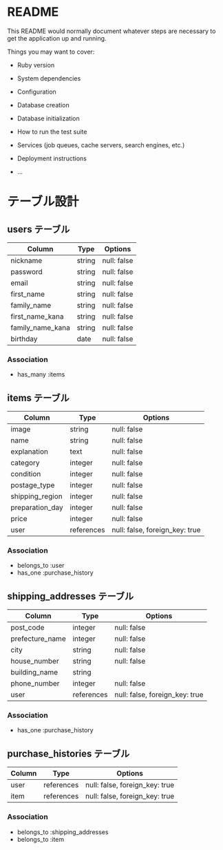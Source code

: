 # README

This README would normally document whatever steps are necessary to get the
application up and running.

Things you may want to cover:

* Ruby version

* System dependencies

* Configuration

* Database creation

* Database initialization

* How to run the test suite

* Services (job queues, cache servers, search engines, etc.)

* Deployment instructions

* ...

# テーブル設計

## users テーブル
| Column             | Type   | Options     |
| ------------------ | ------ | ----------- |
| nickname           | string | null: false |
| password           | string | null: false |
| email              | string | null: false |
| first_name         | string | null: false |
| family_name        | string | null: false |
| first_name_kana    | string | null: false |
| family_name_kana   | string | null: false |
| birthday           | date   | null: false |


### Association
- has_many :items

## items テーブル
| Column          | Type       | Options                        |
| --------------- | ---------- | ------------------------------ |
| image           | string     | null: false                    |
| name            | string     | null: false                    |
| explanation     | text       | null: false                    |
| category        | integer    | null: false                    |
| condition       | integer    | null: false                    |
| postage_type    | integer    | null: false                    |
| shipping_region | integer    | null: false                    |
| preparation_day | integer    | null: false                    |
| price           | integer    | null: false                    |
| user            | references | null: false, foreign_key: true |

### Association
- belongs_to :user
- has_one :purchase_history

## shipping_addresses テーブル
| Column          | Type       | Options                        |
| --------------- | ---------- | ------------------------------ |
| post_code       | integer    | null: false                    |
| prefecture_name | integer    | null: false                    |
| city            | string     | null: false                    |
| house_number    | string     | null: false                    |
| building_name   | string     |                                |
| phone_number    | integer    | null: false                    |
| user            | references | null: false, foreign_key: true |

### Association
- has_one :purchase_history

## purchase_histories テーブル
| Column          | Type       | Options                        |
| --------------- | ---------- | ------------------------------ |
| user            | references | null: false, foreign_key: true |
| item            | references | null: false, foreign_key: true |

### Association
- belongs_to :shipping_addresses
- belongs_to :item